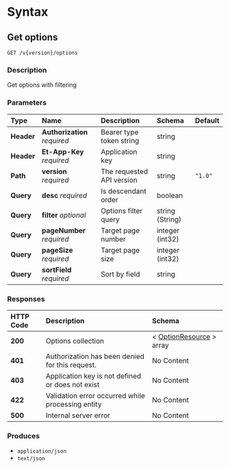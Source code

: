 # Syntax

## Get options

```text
GET /v{version}/options
```

### Description

Get options with filtering

### Parameters

| Type | Name | Description | Schema | Default |
| :--- | :--- | :--- | :--- | :--- |
| **Header** | **Authorization**   _required_ | Bearer type token string | string |  |
| **Header** | **Et-App-Key**   _required_ | Application key | string |  |
| **Path** | **version**   _required_ | The requested API version | string | `"1.0"` |
| **Query** | **desc**   _required_ | Is descendant order | boolean |  |
| **Query** | **filter**   _optional_ | Options filter query | string \(String\) |  |
| **Query** | **pageNumber**   _required_ | Target page number | integer \(int32\) |  |
| **Query** | **pageSize**   _required_ | Target page size | integer \(int32\) |  |
| **Query** | **sortField**   _required_ | Sort by field | string |  |

### Responses

| HTTP Code | Description | Schema |
| :--- | :--- | :--- |
| **200** | Options collection | &lt; [OptionResource](../../definitions.md#optionresource) &gt; array |
| **401** | Authorization has been denied for this request. | No Content |
| **403** | Application key is not defined or does not exist | No Content |
| **422** | Validation error occurred while processing entity | No Content |
| **500** | Internal server error | No Content |

### Produces

* `application/json`
* `text/json`

